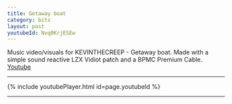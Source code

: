 ```yaml
---
title: Getaway boat
category: bits
layout: post
youtubeId: Nvq0KrjESEw
---
```


Music video/visuals for KEVINTHECREEP - Getaway boat. Made with a simple sound reactive LZX Vidiot patch and a BPMC Premium Cable.
[Youtube](https://www.youtube.com/watch?v=Nvq0KrjESEw)

---

{% include youtubePlayer.html id=page.youtubeId %}

---